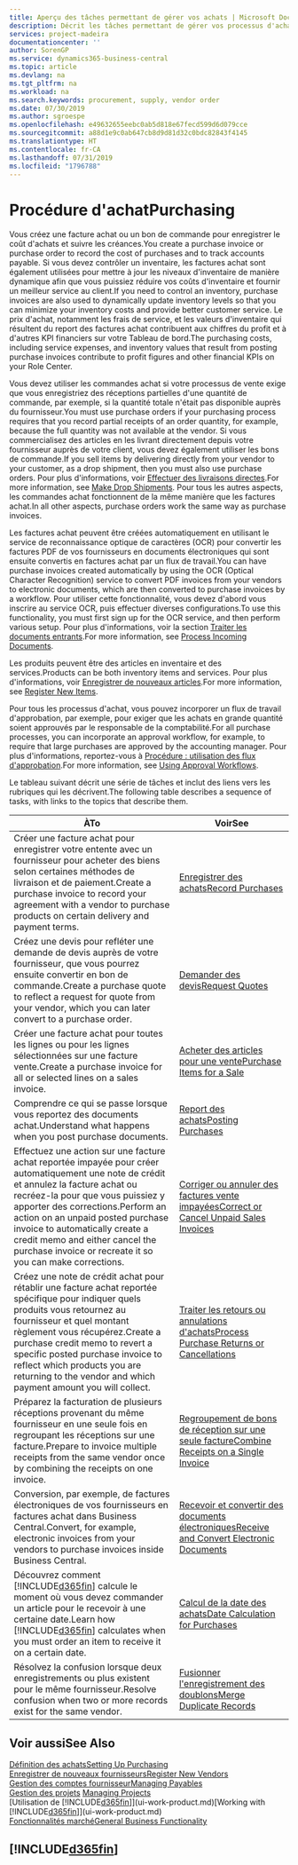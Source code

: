 ```yaml
---
title: Aperçu des tâches permettant de gérer vos achats | Microsoft Docs
description: Décrit les tâches permettant de gérer vos processus d'achat ou d'approvisionnement, y compris le fonctionnement des factures achat et des commandes achat.
services: project-madeira
documentationcenter: ''
author: SorenGP
ms.service: dynamics365-business-central
ms.topic: article
ms.devlang: na
ms.tgt_pltfrm: na
ms.workload: na
ms.search.keywords: procurement, supply, vendor order
ms.date: 07/30/2019
ms.author: sgroespe
ms.openlocfilehash: e49632655eebc0ab5d818e67fecd599d6d079cce
ms.sourcegitcommit: a88d1e9c0ab647cb8d9d81d32c0bdc82843f4145
ms.translationtype: HT
ms.contentlocale: fr-CA
ms.lasthandoff: 07/31/2019
ms.locfileid: "1796788"
---
```

# <a name="purchasing"></a><span data-ttu-id="f46ea-103">Procédure d'achat</span><span class="sxs-lookup"><span data-stu-id="f46ea-103">Purchasing</span></span>
<span data-ttu-id="f46ea-104">Vous créez une facture achat ou un bon de commande pour enregistrer le coût d'achats et suivre les créances.</span><span class="sxs-lookup"><span data-stu-id="f46ea-104">You create a purchase invoice or purchase order to record the cost of purchases and to track accounts payable.</span></span> <span data-ttu-id="f46ea-105">Si vous devez contrôler un inventaire, les factures achat sont également utilisées pour mettre à jour les niveaux d'inventaire de manière dynamique afin que vous puissiez réduire vos coûts d'inventaire et fournir un meilleur service au client.</span><span class="sxs-lookup"><span data-stu-id="f46ea-105">If you need to control an inventory, purchase invoices are also used to dynamically update inventory levels so that you can minimize your inventory costs and provide better customer service.</span></span> <span data-ttu-id="f46ea-106">Le prix d'achat, notamment les frais de service, et les valeurs d'inventaire qui résultent du report des factures achat contribuent aux chiffres du profit et à d'autres KPI financiers sur votre Tableau de bord.</span><span class="sxs-lookup"><span data-stu-id="f46ea-106">The purchasing costs, including service expenses, and inventory values that result from posting purchase invoices contribute to profit figures and other financial KPIs on your Role Center.</span></span>

<span data-ttu-id="f46ea-107">Vous devez utiliser les commandes achat si votre processus de vente exige que vous enregistriez des réceptions partielles d'une quantité de commande, par exemple, si la quantité totale n'était pas disponible auprès du fournisseur.</span><span class="sxs-lookup"><span data-stu-id="f46ea-107">You must use purchase orders if your purchasing process requires that you record partial receipts of an order quantity, for example, because the full quantity was not available at the vendor.</span></span> <span data-ttu-id="f46ea-108">Si vous commercialisez des articles en les livrant directement depuis votre fournisseur auprès de votre client, vous devez également utiliser les bons de commande.</span><span class="sxs-lookup"><span data-stu-id="f46ea-108">If you sell items by delivering directly from your vendor to your customer, as a drop shipment, then you must also use purchase orders.</span></span> <span data-ttu-id="f46ea-109">Pour plus d'informations, voir [Effectuer des livraisons directes](sales-how-drop-shipment.md).</span><span class="sxs-lookup"><span data-stu-id="f46ea-109">For more information, see [Make Drop Shipments](sales-how-drop-shipment.md).</span></span> <span data-ttu-id="f46ea-110">Pour tous les autres aspects, les commandes achat fonctionnent de la même manière que les factures achat.</span><span class="sxs-lookup"><span data-stu-id="f46ea-110">In all other aspects, purchase orders work the same way as purchase invoices.</span></span>

<span data-ttu-id="f46ea-111">Les factures achat peuvent être créées automatiquement en utilisant le service de reconnaissance optique de caractères (OCR) pour convertir les factures PDF de vos fournisseurs en documents électroniques qui sont ensuite convertis en factures achat par un flux de travail.</span><span class="sxs-lookup"><span data-stu-id="f46ea-111">You can have purchase invoices created automatically by using the OCR (Optical Character Recognition) service to convert PDF invoices from your vendors to electronic documents, which are then converted to purchase invoices by a workflow.</span></span> <span data-ttu-id="f46ea-112">Pour utiliser cette fonctionnalité, vous devez d'abord vous inscrire au service OCR, puis effectuer diverses configurations.</span><span class="sxs-lookup"><span data-stu-id="f46ea-112">To use this functionality, you must first sign up for the OCR service, and then perform various setup.</span></span> <span data-ttu-id="f46ea-113">Pour plus d'informations, voir la section [Traiter les documents entrants](across-process-income-documents.md).</span><span class="sxs-lookup"><span data-stu-id="f46ea-113">For more information, see [Process Incoming Documents](across-process-income-documents.md).</span></span>      

<span data-ttu-id="f46ea-114">Les produits peuvent être des articles en inventaire et des services.</span><span class="sxs-lookup"><span data-stu-id="f46ea-114">Products can be both inventory items and services.</span></span> <span data-ttu-id="f46ea-115">Pour plus d'informations, voir [Enregistrer de nouveaux articles](inventory-how-register-new-items.md).</span><span class="sxs-lookup"><span data-stu-id="f46ea-115">For more information, see [Register New Items](inventory-how-register-new-items.md).</span></span>

<span data-ttu-id="f46ea-116">Pour tous les processus d'achat, vous pouvez incorporer un flux de travail d'approbation, par exemple, pour exiger que les achats en grande quantité soient approuvés par le responsable de la comptabilité.</span><span class="sxs-lookup"><span data-stu-id="f46ea-116">For all purchase processes, you can incorporate an approval workflow, for example, to require that large purchases are approved by the accounting manager.</span></span> <span data-ttu-id="f46ea-117">Pour plus d'informations, reportez-vous à [Procédure : utilisation des flux d'approbation](across-how-use-approval-workflows.md).</span><span class="sxs-lookup"><span data-stu-id="f46ea-117">For more information, see [Using Approval Workflows](across-how-use-approval-workflows.md).</span></span>

<span data-ttu-id="f46ea-118">Le tableau suivant décrit une série de tâches et inclut des liens vers les rubriques qui les décrivent.</span><span class="sxs-lookup"><span data-stu-id="f46ea-118">The following table describes a sequence of tasks, with links to the topics that describe them.</span></span>

| <span data-ttu-id="f46ea-119">À</span><span class="sxs-lookup"><span data-stu-id="f46ea-119">To</span></span> | <span data-ttu-id="f46ea-120">Voir</span><span class="sxs-lookup"><span data-stu-id="f46ea-120">See</span></span> |
| --- | --- |
| <span data-ttu-id="f46ea-121">Créer une facture achat pour enregistrer votre entente avec un fournisseur pour acheter des biens selon certaines méthodes de livraison et de paiement.</span><span class="sxs-lookup"><span data-stu-id="f46ea-121">Create a purchase invoice to record your agreement with a vendor to purchase products on certain delivery and payment terms.</span></span> |[<span data-ttu-id="f46ea-122">Enregistrer des achats</span><span class="sxs-lookup"><span data-stu-id="f46ea-122">Record Purchases</span></span>](purchasing-how-record-purchases.md) |
|<span data-ttu-id="f46ea-123">Créez une devis pour refléter une demande de devis auprès de votre fournisseur, que vous pourrez ensuite convertir en bon de commande.</span><span class="sxs-lookup"><span data-stu-id="f46ea-123">Create a purchase quote to reflect a request for quote from your vendor, which you can later convert to a purchase order.</span></span>|[<span data-ttu-id="f46ea-124">Demander des devis</span><span class="sxs-lookup"><span data-stu-id="f46ea-124">Request Quotes</span></span>](purchasing-how-request-quotes.md)|
| <span data-ttu-id="f46ea-125">Créer une facture achat pour toutes les lignes ou pour les lignes sélectionnées sur une facture vente.</span><span class="sxs-lookup"><span data-stu-id="f46ea-125">Create a purchase invoice for all or selected lines on a sales invoice.</span></span> |[<span data-ttu-id="f46ea-126">Acheter des articles pour une vente</span><span class="sxs-lookup"><span data-stu-id="f46ea-126">Purchase Items for a Sale</span></span>](purchasing-how-purchase-products-sale.md) |
|<span data-ttu-id="f46ea-127">Comprendre ce qui se passe lorsque vous reportez des documents achat.</span><span class="sxs-lookup"><span data-stu-id="f46ea-127">Understand what happens when you post purchase documents.</span></span>|[<span data-ttu-id="f46ea-128">Report des achats</span><span class="sxs-lookup"><span data-stu-id="f46ea-128">Posting Purchases</span></span>](ui-post-purchases.md)|
| <span data-ttu-id="f46ea-129">Effectuez une action sur une facture achat reportée impayée pour créer automatiquement une note de crédit et annulez la facture achat ou recréez-la pour que vous puissiez y apporter des corrections.</span><span class="sxs-lookup"><span data-stu-id="f46ea-129">Perform an action on an unpaid posted purchase invoice to automatically create a credit memo and either cancel the purchase invoice or recreate it so you can make corrections.</span></span> |[<span data-ttu-id="f46ea-130">Corriger ou annuler des factures vente impayées</span><span class="sxs-lookup"><span data-stu-id="f46ea-130">Correct or Cancel Unpaid Sales Invoices</span></span>](purchasing-how-correct-cancel-unpaid-purchase-invoices.md) |
| <span data-ttu-id="f46ea-131">Créez une note de crédit achat pour rétablir une facture achat reportée spécifique pour indiquer quels produits vous retournez au fournisseur et quel montant règlement vous récupérez.</span><span class="sxs-lookup"><span data-stu-id="f46ea-131">Create a purchase credit memo to revert a specific posted purchase invoice to reflect which products you are returning to the vendor and which payment amount you will collect.</span></span> |[<span data-ttu-id="f46ea-132">Traiter les retours ou annulations d'achats</span><span class="sxs-lookup"><span data-stu-id="f46ea-132">Process Purchase Returns or Cancellations</span></span>](purchasing-how-register-new-vendors.md) |
|<span data-ttu-id="f46ea-133">Préparez la facturation de plusieurs réceptions provenant du même fournisseur en une seule fois en regroupant les réceptions sur une facture.</span><span class="sxs-lookup"><span data-stu-id="f46ea-133">Prepare to invoice multiple receipts from the same vendor once by combining the receipts on one invoice.</span></span>|[<span data-ttu-id="f46ea-134">Regroupement de bons de réception sur une seule facture</span><span class="sxs-lookup"><span data-stu-id="f46ea-134">Combine Receipts on a Single Invoice</span></span>](purchasing-how-to-combine-receipts.md)|
|<span data-ttu-id="f46ea-135">Conversion, par exemple, de factures électroniques de vos fournisseurs en factures achat dans Business Central.</span><span class="sxs-lookup"><span data-stu-id="f46ea-135">Convert, for example, electronic invoices from your vendors to purchase invoices inside Business Central.</span></span>|[<span data-ttu-id="f46ea-136">Recevoir et convertir des documents électroniques</span><span class="sxs-lookup"><span data-stu-id="f46ea-136">Receive and Convert Electronic Documents</span></span>](purchasing-how-to-receive-and-convert-electronic-documents.md)|
| <span data-ttu-id="f46ea-137">Découvrez comment [!INCLUDE[d365fin](includes/d365fin_md.md)] calcule le moment où vous devez commander un article pour le recevoir à une certaine date.</span><span class="sxs-lookup"><span data-stu-id="f46ea-137">Learn how [!INCLUDE[d365fin](includes/d365fin_md.md)] calculates when you must order an item to receive it on a certain date.</span></span>|[<span data-ttu-id="f46ea-138">Calcul de la date des achats</span><span class="sxs-lookup"><span data-stu-id="f46ea-138">Date Calculation for Purchases</span></span>](purchasing-date-calculation-for-purchases.md)|
|<span data-ttu-id="f46ea-139">Résolvez la confusion lorsque deux enregistrements ou plus existent pour le même fournisseur.</span><span class="sxs-lookup"><span data-stu-id="f46ea-139">Resolve confusion when two or more records exist for the same vendor.</span></span>|[<span data-ttu-id="f46ea-140">Fusionner l'enregistrement des doublons</span><span class="sxs-lookup"><span data-stu-id="f46ea-140">Merge Duplicate Records</span></span>](sales-how-merge-duplicate-records.md)|

## <a name="see-also"></a><span data-ttu-id="f46ea-141">Voir aussi</span><span class="sxs-lookup"><span data-stu-id="f46ea-141">See Also</span></span>
[<span data-ttu-id="f46ea-142">Définition des achats</span><span class="sxs-lookup"><span data-stu-id="f46ea-142">Setting Up Purchasing</span></span>](purchasing-setup-purchasing.md)  
[<span data-ttu-id="f46ea-143">Enregistrer de nouveaux fournisseurs</span><span class="sxs-lookup"><span data-stu-id="f46ea-143">Register New Vendors</span></span>](purchasing-how-register-new-vendors.md)  
[<span data-ttu-id="f46ea-144">Gestion des comptes fournisseur</span><span class="sxs-lookup"><span data-stu-id="f46ea-144">Managing Payables</span></span>](payables-manage-payables.md)  
<span data-ttu-id="f46ea-145">[Gestion des projets](projects-manage-projects.md)  </span><span class="sxs-lookup"><span data-stu-id="f46ea-145">[Managing Projects](projects-manage-projects.md)  </span></span>  
<span data-ttu-id="f46ea-146">[Utilisation de [!INCLUDE[d365fin](includes/d365fin_md.md)]](ui-work-product.md)</span><span class="sxs-lookup"><span data-stu-id="f46ea-146">[Working with [!INCLUDE[d365fin](includes/d365fin_md.md)]](ui-work-product.md)</span></span>  
[<span data-ttu-id="f46ea-147">Fonctionnalités marché</span><span class="sxs-lookup"><span data-stu-id="f46ea-147">General Business Functionality</span></span>](ui-across-business-areas.md)

## [!INCLUDE[d365fin](includes/free_trial_md.md)]  
